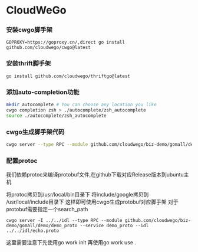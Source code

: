 # CloudWeGo

### 安装cwgo脚手架

`GOPROXY=https://goproxy.cn/,direct go install github.com/cloudwego/cwgo@latest` 

### 安装thrift脚手架

`go install github.com/cloudwego/thriftgo@latest`

### 添加auto-completion功能
```sh
mkdir autocomplete # You can choose any location you like
cwgo completion zsh > ./autocomplete/zsh_autocomplete
source ./autocomplete/zsh_autocomplete
```

### cwgo生成脚手架代码

```sh
cwgo server --type RPC --module github.com/cloudwego/biz-demo/gomall/demo/demo_thrift --service demo_thrift --idl ../../idl/echo.thrift
```


### 配置protoc

我们依赖protoc来编译protobuf文件,在github下载对应Release版本到ubuntu主机

将protoc拷贝到/usr/local/bin目录下
将include/google拷贝到 /usr/local/include目录下
这样即可使用cwgo生成protobuf对应脚手架
对于protobuf需要指定一个search_path

`cwgo server -I ../../idl --type RPC --module github.com/cloudwego/biz-demo/gomall/demo/demo_proto --service demo_proto --idl ../../idl/echo.proto`

这里需要注意下先使用go work init 再使用go work use .